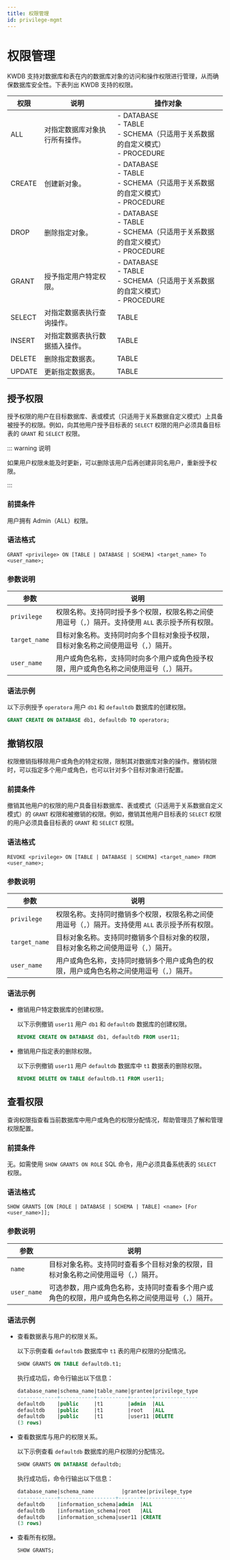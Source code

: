 ```yaml
---
title: 权限管理
id: privilege-mgmt
---
```


# 权限管理

KWDB 支持对数据库和表在内的数据库对象的访问和操作权限进行管理，从而确保数据库安全性。下表列出 KWDB 支持的权限。

| 权限   | 说明                          | 操作对象                                                            |
|--------|-----------------------------|---------------------------------------------------------------------|
| ALL    | 对指定数据库对象执行所有操作。 | - DATABASE <br >- TABLE <br >- SCHEMA（只适用于关系数据的自定义模式） <br>- PROCEDURE|
| CREATE | 创建新对象。                   | - DATABASE <br >- TABLE <br >- SCHEMA（只适用于关系数据的自定义模式）<br>- PROCEDURE |
| DROP   | 删除指定对象。                 | - DATABASE <br >- TABLE <br >- SCHEMA（只适用于关系数据的自定义模式）<br>- PROCEDURE |
| GRANT  | 授予指定用户特定权限。         | - DATABASE <br >- TABLE <br >- SCHEMA（只适用于关系数据的自定义模式）<br>- PROCEDURE |
| SELECT | 对指定数据表执行查询操作。     | TABLE                                                               |
| INSERT | 对指定数据表执行数据插入操作。 | TABLE                                                               |
| DELETE | 删除指定数据表。               | TABLE                                                               |
| UPDATE | 更新指定数据表。               | TABLE                                                               |

## 授予权限

授予权限的用户在目标数据库、表或模式（只适用于关系数据自定义模式）上具备被授予的权限。例如，向其他用户授予目标表的 `SELECT` 权限的用户必须具备目标表的 `GRANT` 和 `SELECT` 权限。

::: warning 说明

如果用户权限未能及时更新，可以删除该用户后再创建非同名用户，重新授予权限。

:::

### 前提条件

用户拥有 Admin（ALL）权限。

### 语法格式

```shell
GRANT <privilege> ON [TABLE | DATABASE | SCHEMA] <target_name> To <user_name>;
```

### 参数说明

| 参数 | 说明 |
| --- | --- |
| `privilege` | 权限名称。支持同时授予多个权限，权限名称之间使用逗号（`,`）隔开。支持使用 `ALL` 表示授予所有权限。 |
| `target_name` | 目标对象名称。支持同时向多个目标对象授予权限，目标对象名称之间使用逗号（`,`）隔开。 |
| `user_name` | 用户或角色名称，支持同时向多个用户或角色授予权限，用户或角色名称之间使用逗号（`,`）隔开。 |

### 语法示例

以下示例授予 `operatora` 用户 `db1` 和 `defaultdb` 数据库的创建权限。

```sql
GRANT CREATE ON DATABASE db1, defaultdb TO operatora;
```

## 撤销权限

权限撤销指移除用户或角色的特定权限，限制其对数据库对象的操作。撤销权限时，可以指定多个用户或角色，也可以针对多个目标对象进行配置。

### 前提条件

撤销其他用户的权限的用户具备目标数据库、表或模式（只适用于关系数据自定义模式）的 `GRANT` 权限和被撤销的权限。例如，撤销其他用户目标表的 `SELECT` 权限的用户必须具备目标表的 `GRANT` 和 `SELECT` 权限。

### 语法格式

```shell
REVOKE <privilege> ON [TABLE | DATABASE | SCHEMA] <target_name> FROM <user_name>;
```

### 参数说明

| 参数 | 说明 |
| --- | --- |
| `privilege` | 权限名称。支持同时撤销多个权限，权限名称之间使用逗号（`,`）隔开。支持使用 `ALL` 表示授予所有权限。 |
| `target_name` | 目标对象名称。支持同时撤销多个目标对象的权限，目标对象名称之间使用逗号（`,`）隔开。 |
| `user_name` | 用户或角色名称，支持同时撤销多个用户或角色的权限，用户或角色名称之间使用逗号（`,`）隔开。 |

### 语法示例

- 撤销用户特定数据库的创建权限。

    以下示例撤销 `user11` 用户 `db1` 和 `defaultdb` 数据库的创建权限。

    ```sql
    REVOKE CREATE ON DATABASE db1, defaultdb FROM user11;
    ```

- 撤销用户指定表的删除权限。

    以下示例撤销 `user11` 用户 `defaultdb` 数据库中 `t1` 数据表的删除权限。

    ```sql
    REVOKE DELETE ON TABLE defaultdb.t1 FROM user11;
    ```

## 查看权限

查询权限指查看当前数据库中用户或角色的权限分配情况，帮助管理员了解和管理权限配置。

### 前提条件

无。如需使用 `SHOW GRANTS ON ROLE` SQL 命令，用户必须具备系统表的 `SELECT` 权限。

### 语法格式

```shell
SHOW GRANTS [ON [ROLE | DATABASE | SCHEMA | TABLE] <name> [For <user_name>]];
```

### 参数说明

| 参数 | 说明 |
| --- | --- |
| `name` | 目标对象名称。支持同时查看多个目标对象的权限，目标对象名称之间使用逗号（`,`）隔开。 |
| `user_name` | 可选参数，用户或角色名称，支持同时查看多个用户或角色的权限，用户或角色名称之间使用逗号（`,`）隔开。 |

### 语法示例

- 查看数据表与用户的权限关系。

    以下示例查看 `defaultdb` 数据库中 `t1` 表的用户权限的分配情况。

    ```sql
    SHOW GRANTS ON TABLE defaultdb.t1;
    ```

    执行成功后，命令行输出以下信息：

    ```sql
    database_name|schema_name|table_name|grantee|privilege_type
    -------------+-----------+----------+-------+--------------
    defaultdb    |public     |t1        |admin  |ALL
    defaultdb    |public     |t1        |root   |ALL
    defaultdb    |public     |t1        |user11 |DELETE
    (3 rows)
    ```

- 查看数据库与用户的权限关系。

    以下示例查看 `defaultdb` 数据库的用户权限的分配情况。

    ```sql
    SHOW GRANTS ON DATABASE defaultdb;
    ```

    执行成功后，命令行输出以下信息：

    ```sql
    database_name|schema_name         |grantee|privilege_type
    -------------+------------------+-------+--------------
    defaultdb    |information_schema|admin  |ALL
    defaultdb    |information_schema|root   |ALL
    defaultdb    |information_schema|user11 |CREATE
    (3 rows)
    ```

- 查看所有权限。

    ```sql
    SHOW GRANTS;
    ```
